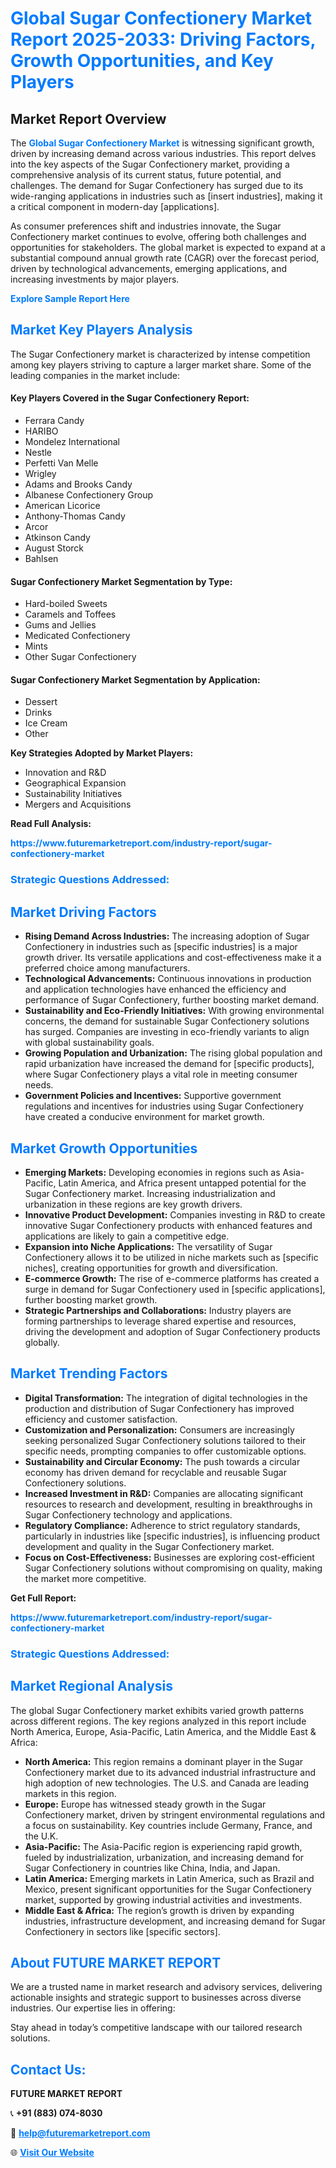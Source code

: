 <h1 style="color: #007BFF;">Global Sugar Confectionery Market Report 2025-2033: Driving Factors, Growth Opportunities, and Key Players</h1>

<section id="overview">
<h2>Market Report Overview</h2>
<p>The <a href="https://www.futuremarketreport.com/industry-report/sugar-confectionery-market" style="color: #007BFF; text-decoration: none;"><strong>Global Sugar Confectionery Market</strong></a> is witnessing significant growth, driven by increasing demand across various industries. This report delves into the key aspects of the Sugar Confectionery market, providing a comprehensive analysis of its current status, future potential, and challenges. The demand for Sugar Confectionery has surged due to its wide-ranging applications in industries such as [insert industries], making it a critical component in modern-day [applications].</p>
<p>As consumer preferences shift and industries innovate, the Sugar Confectionery market continues to evolve, offering both challenges and opportunities for stakeholders. The global market is expected to expand at a substantial compound annual growth rate (CAGR) over the forecast period, driven by technological advancements, emerging applications, and increasing investments by major players.</p>
</section>

<section id="overview">
<p><a href="https://www.futuremarketreport.com/request-sample/reportId=84748" style="color: #007BFF; text-decoration: none;"><strong>Explore Sample Report Here</strong></a></p>
</section>

<section id="key-players">
<h2 style="color: #007BFF;">Market Key Players Analysis</h2>
<p>The Sugar Confectionery market is characterized by intense competition among key players striving to capture a larger market share. Some of the leading companies in the market include:</p>
<h4>Key Players Covered in the Sugar Confectionery Report:</h4>
<ul><li>Ferrara Candy</li><li>HARIBO</li><li>Mondelez International</li><li>Nestle</li><li>Perfetti Van Melle</li><li>Wrigley</li><li>Adams and Brooks Candy</li><li>Albanese Confectionery Group</li><li>American Licorice</li><li>Anthony-Thomas Candy</li><li>Arcor</li><li>Atkinson Candy</li><li>August Storck</li><li>Bahlsen</li></ul>
<h4>Sugar Confectionery Market Segmentation by Type:</h4>
<ul><li>Hard-boiled Sweets</li><li>Caramels and Toffees</li><li>Gums and Jellies</li><li>Medicated Confectionery</li><li>Mints</li><li>Other Sugar Confectionery</li></ul>

<h4>Sugar Confectionery Market Segmentation by Application:</h4>
<ul><li>Dessert</li><li>Drinks</li><li>Ice Cream</li><li>Other</li></ul>
<p><strong>Key Strategies Adopted by Market Players:</strong></p>
<ul>
<li>Innovation and R&D</li>
<li>Geographical Expansion</li>
<li>Sustainability Initiatives</li>
<li>Mergers and Acquisitions</li>
</ul>
</section>

<section>
<p><strong>Read Full Analysis: </strong></p><a href="https://www.futuremarketreport.com/industry-report/sugar-confectionery-market" style="color: #007BFF; text-decoration: none;"><strong>https://www.futuremarketreport.com/industry-report/sugar-confectionery-market</strong></a>
<h3 style="color: #007BFF;">Strategic Questions Addressed:</h3>
</section>

<section id="driving-factors">
<h2 style="color: #007BFF;">Market Driving Factors</h2>
<ul>
<li><strong>Rising Demand Across Industries:</strong> The increasing adoption of Sugar Confectionery in industries such as [specific industries] is a major growth driver. Its versatile applications and cost-effectiveness make it a preferred choice among manufacturers.</li>
<li><strong>Technological Advancements:</strong> Continuous innovations in production and application technologies have enhanced the efficiency and performance of Sugar Confectionery, further boosting market demand.</li>
<li><strong>Sustainability and Eco-Friendly Initiatives:</strong> With growing environmental concerns, the demand for sustainable Sugar Confectionery solutions has surged. Companies are investing in eco-friendly variants to align with global sustainability goals.</li>
<li><strong>Growing Population and Urbanization:</strong> The rising global population and rapid urbanization have increased the demand for [specific products], where Sugar Confectionery plays a vital role in meeting consumer needs.</li>
<li><strong>Government Policies and Incentives:</strong> Supportive government regulations and incentives for industries using Sugar Confectionery have created a conducive environment for market growth.</li>
</ul>
</section>

<section id="growth-opportunities">
<h2 style="color: #007BFF;">Market Growth Opportunities</h2>
<ul>
<li><strong>Emerging Markets:</strong> Developing economies in regions such as Asia-Pacific, Latin America, and Africa present untapped potential for the Sugar Confectionery market. Increasing industrialization and urbanization in these regions are key growth drivers.</li>
<li><strong>Innovative Product Development:</strong> Companies investing in R&D to create innovative Sugar Confectionery products with enhanced features and applications are likely to gain a competitive edge.</li>
<li><strong>Expansion into Niche Applications:</strong> The versatility of Sugar Confectionery allows it to be utilized in niche markets such as [specific niches], creating opportunities for growth and diversification.</li>
<li><strong>E-commerce Growth:</strong> The rise of e-commerce platforms has created a surge in demand for Sugar Confectionery used in [specific applications], further boosting market growth.</li>
<li><strong>Strategic Partnerships and Collaborations:</strong> Industry players are forming partnerships to leverage shared expertise and resources, driving the development and adoption of Sugar Confectionery products globally.</li>
</ul>
</section>

<section id="trending-factors">
<h2 style="color: #007BFF;">Market Trending Factors</h2>
<ul>
<li><strong>Digital Transformation:</strong> The integration of digital technologies in the production and distribution of Sugar Confectionery has improved efficiency and customer satisfaction.</li>
<li><strong>Customization and Personalization:</strong> Consumers are increasingly seeking personalized Sugar Confectionery solutions tailored to their specific needs, prompting companies to offer customizable options.</li>
<li><strong>Sustainability and Circular Economy:</strong> The push towards a circular economy has driven demand for recyclable and reusable Sugar Confectionery solutions.</li>
<li><strong>Increased Investment in R&D:</strong> Companies are allocating significant resources to research and development, resulting in breakthroughs in Sugar Confectionery technology and applications.</li>
<li><strong>Regulatory Compliance:</strong> Adherence to strict regulatory standards, particularly in industries like [specific industries], is influencing product development and quality in the Sugar Confectionery market.</li>
<li><strong>Focus on Cost-Effectiveness:</strong> Businesses are exploring cost-efficient Sugar Confectionery solutions without compromising on quality, making the market more competitive.</li>
</ul>
</section>

<section>
<p><strong>Get Full Report: </strong></p><a href="https://www.futuremarketreport.com/industry-report/sugar-confectionery-market" style="color: #007BFF; text-decoration: none;"><strong>https://www.futuremarketreport.com/industry-report/sugar-confectionery-market</strong></a>
<h3 style="color: #007BFF;">Strategic Questions Addressed:</h3>
</section>


<section id="regional-analysis">
<h2 style="color: #007BFF;">Market Regional Analysis</h2>
<p>The global Sugar Confectionery market exhibits varied growth patterns across different regions. The key regions analyzed in this report include North America, Europe, Asia-Pacific, Latin America, and the Middle East & Africa:</p>
<ul>
<li><strong>North America:</strong> This region remains a dominant player in the Sugar Confectionery market due to its advanced industrial infrastructure and high adoption of new technologies. The U.S. and Canada are leading markets in this region.</li>
<li><strong>Europe:</strong> Europe has witnessed steady growth in the Sugar Confectionery market, driven by stringent environmental regulations and a focus on sustainability. Key countries include Germany, France, and the U.K.</li>
<li><strong>Asia-Pacific:</strong> The Asia-Pacific region is experiencing rapid growth, fueled by industrialization, urbanization, and increasing demand for Sugar Confectionery in countries like China, India, and Japan.</li>
<li><strong>Latin America:</strong> Emerging markets in Latin America, such as Brazil and Mexico, present significant opportunities for the Sugar Confectionery market, supported by growing industrial activities and investments.</li>
<li><strong>Middle East & Africa:</strong> The region’s growth is driven by expanding industries, infrastructure development, and increasing demand for Sugar Confectionery in sectors like [specific sectors].</li>
</ul>
</section>

<footer>
<h2 style="color: #007BFF;">About FUTURE MARKET REPORT</h2>
<p>We are a trusted name in market research and advisory services, delivering actionable insights and strategic support to businesses across diverse industries. Our expertise lies in offering:</p>

<p>Stay ahead in today’s competitive landscape with our tailored research solutions.</p>

<h2 style="color: #007BFF;">Contact Us:</h2>
<p><strong>FUTURE MARKET REPORT</strong></p>
<p>📞 <strong>+91 (883) 074-8030</strong></p>
<p>📧 <strong><a href="mailto:help@futuremarketreport.com" style="color: #007BFF;">help@futuremarketreport.com</a></strong></p>
<p>🌐 <strong><a href="https://www.futuremarketreport.com/" style="color: #007BFF;">Visit Our Website</a></strong></p>
</footer>